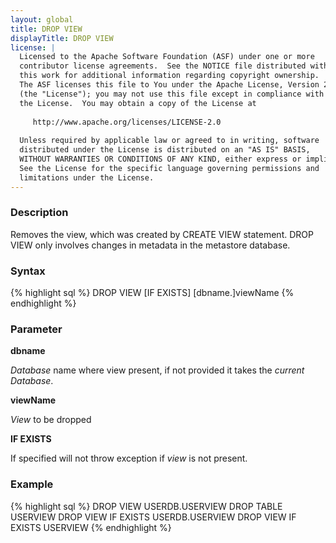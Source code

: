 ```yaml
---
layout: global
title: DROP VIEW
displayTitle: DROP VIEW 
license: |
  Licensed to the Apache Software Foundation (ASF) under one or more
  contributor license agreements.  See the NOTICE file distributed with
  this work for additional information regarding copyright ownership.
  The ASF licenses this file to You under the Apache License, Version 2.0
  (the "License"); you may not use this file except in compliance with
  the License.  You may obtain a copy of the License at
 
     http://www.apache.org/licenses/LICENSE-2.0
 
  Unless required by applicable law or agreed to in writing, software
  distributed under the License is distributed on an "AS IS" BASIS,
  WITHOUT WARRANTIES OR CONDITIONS OF ANY KIND, either express or implied.
  See the License for the specific language governing permissions and
  limitations under the License.
---
```


### Description
Removes the view, which was created by CREATE VIEW statement. DROP VIEW only involves
changes in metadata in the metastore database.

### Syntax
{% highlight sql %}
DROP VIEW [IF EXISTS] [dbname.]viewName
{% endhighlight %}

### Parameter

**dbname**

*Database* name where view present, if not provided it takes the *current Database*.

**viewName**

*View* to be dropped

**IF EXISTS**

If specified will not throw exception if *view* is not present.

### Example
{% highlight sql %}
DROP VIEW USERDB.USERVIEW
DROP TABLE USERVIEW
DROP VIEW IF EXISTS USERDB.USERVIEW
DROP VIEW IF EXISTS USERVIEW
{% endhighlight %}


